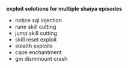 **exploit solutions for multiple shaiya episodes**

* notice sql injection
* rune skill cutting
* jump skill cutting
* skill reset exploit
* stealth exploits
* cape enchantment
* gm dismmount crash

